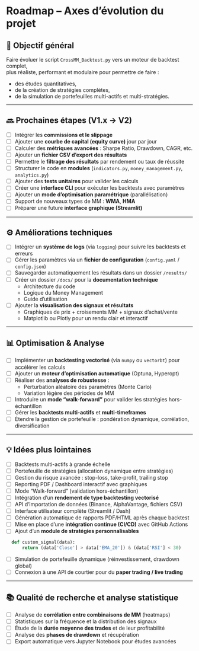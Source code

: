 # Roadmap – Axes d’évolution du projet

## 🎯 Objectif général
Faire évoluer le script `CrossMM_Backtest.py` vers un moteur de backtest complet,  
plus réaliste, performant et modulaire pour permettre de faire :
* des études quantitatives,
* de la création de stratégies complètes,
* de la simulation de portefeuilles multi-actifs et multi-stratégies.

---

## 🔜 Prochaines étapes (V1.x → V2)
- [ ] Intégrer les **commissions et le slippage**
- [ ] Ajouter une **courbe de capital (equity curve)** jour par jour
- [ ] Calculer des **métriques avancées** : Sharpe Ratio, Drawdown, CAGR, etc.
- [ ] Ajouter un **fichier CSV d’export des résultats**
- [ ] Permettre le **filtrage des résultats** par rendement ou taux de réussite
- [ ] Structurer le code en **modules** (`indicators.py`, `money_management.py`, `analytics.py`)
- [ ] Ajouter des **tests unitaires** pour valider les calculs
- [ ] Créer une **interface CLI** pour exécuter les backtests avec paramètres
- [ ] Ajouter un **mode d’optimisation paramétrique** (parallélisation)
- [ ] Support de nouveaux types de MM : **WMA**, **HMA**
- [ ] Préparer une future **interface graphique (Streamlit)**

---

## ⚙️ Améliorations techniques
- [ ] Intégrer un **système de logs** (via `logging`) pour suivre les backtests et erreurs
- [ ] Gérer les paramètres via un **fichier de configuration** (`config.yaml` / `config.json`)
- [ ] Sauvegarder automatiquement les résultats dans un dossier `/results/`
- [ ] Créer un dossier `/docs/` pour la **documentation technique**
  - Architecture du code
  - Logique du Money Management
  - Guide d’utilisation
- [ ] Ajouter la **visualisation des signaux et résultats**
  - Graphiques de prix + croisements MM + signaux d’achat/vente
  - Matplotlib ou Plotly pour un rendu clair et interactif

---

## 📊 Optimisation & Analyse
- [ ] Implémenter un **backtesting vectorisé** (via `numpy` ou `vectorbt`) pour accélérer les calculs
- [ ] Ajouter un **moteur d’optimisation automatique** (Optuna, Hyperopt)
- [ ] Réaliser des **analyses de robustesse** :
  - Perturbation aléatoire des paramètres (Monte Carlo)
  - Variation légère des périodes de MM
- [ ] Introduire un **mode “walk-forward”** pour valider les stratégies hors-échantillon
- [ ] Gérer les **backtests multi-actifs** et **multi-timeframes**
- [ ] Étendre la gestion de portefeuille : pondération dynamique, corrélation, diversification

---

## 💡 Idées plus lointaines
- [ ] Backtests multi-actifs à grande échelle
- [ ] Portefeuille de stratégies (allocation dynamique entre stratégies)
- [ ] Gestion du risque avancée : stop-loss, take-profit, trailing stop
- [ ] Reporting PDF / Dashboard interactif avec graphiques
- [ ] Mode “Walk-forward” (validation hors-échantillon)
- [ ] Intégration d’un **rendement de type backtesting vectorisé**
- [ ] API d’importation de données (Binance, AlphaVantage, fichiers CSV)
- [ ] Interface utilisateur complète (Streamlit / Dash)
- [ ] Génération automatique de rapports PDF/HTML après chaque backtest
- [ ] Mise en place d’une **intégration continue (CI/CD)** avec GitHub Actions
- [ ] Ajout d’un **module de stratégies personnalisables**
```python
  def custom_signal(data):
      return (data['Close'] > data['EMA_20']) & (data['RSI'] < 30)
```
- [ ] Simulation de portefeuille dynamique (réinvestissement, drawdown global)
- [ ] Connexion à une API de courtier pour du **paper trading / live trading**

---

## 📚 Qualité de recherche et analyse statistique

* [ ] Analyse de **corrélation entre combinaisons de MM** (heatmaps)
* [ ] Statistiques sur la fréquence et la distribution des signaux
* [ ] Étude de la **durée moyenne des trades** et de leur profitabilité
* [ ] Analyse des **phases de drawdown** et récupération
* [ ] Export automatique vers Jupyter Notebook pour études avancées
